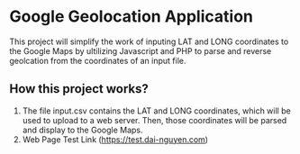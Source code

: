 # Google Geolocation Application
This project will simplify the work of inputing LAT and LONG coordinates to the Google Maps by ultilizing Javascript and PHP to parse and reverse geolcation from the coordinates of an input file.

## How this project works?
  1. The file input.csv contains the LAT and LONG coordinates, which will be used to upload to a web server. Then, those coordinates will be parsed and display to the Google Maps.
  2. Web Page Test Link (https://test.dai-nguyen.com)
